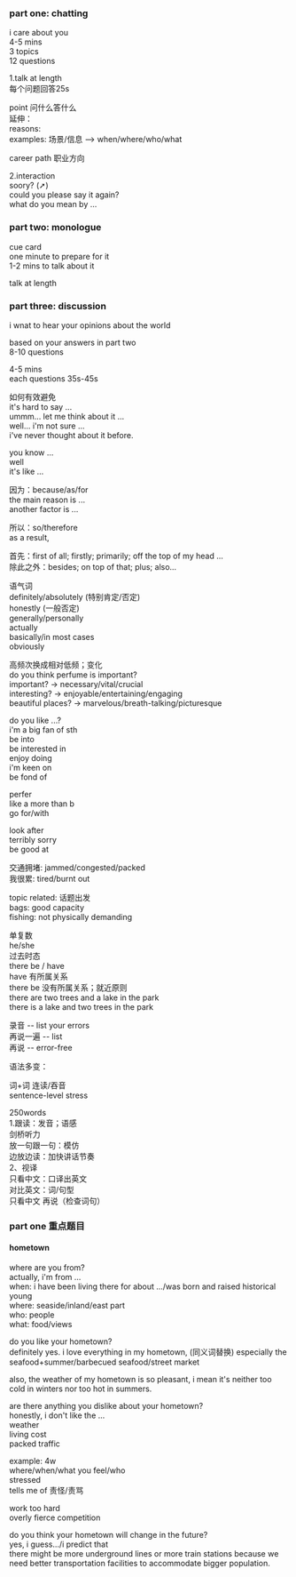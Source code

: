 ### part one: chatting   
i care about you    
4-5 mins    
3 topics    
12 questions    

1.talk at length     
每个问题回答25s     

point 问什么答什么    
延伸：    
reasons:    
examples: 场景/信息 --> when/where/who/what    

career path  职业方向    

2.interaction    
soory? (➚)    
could you please say it again?    
what do you mean by ...    


### part two: monologue   
cue card   
one minute to prepare for it    
1-2 mins to talk about it    

talk at length    


### part three: discussion    
i wnat to hear your opinions about the world    
  
based on your answers in part two    
8-10 questions    

4-5 mins    
each questions 35s-45s     


如何有效避免    
it's hard to say ...    
ummm... let me think about it ...    
well... i'm not sure ...    
i've never thought about it before.    
 
you know ...         
well          
it's like ...       


因为：because/as/for     
the main reason is ...    
another factor is ...    

所以：so/therefore    
as a result,    

首先：first of all; firstly; primarily; off the top of my head ...    
除此之外：besides; on top of that; plus; also...    

 
语气词      
definitely/absolutely  (特别肯定/否定)       
honestly  (一般否定)   
generally/personally        
actually      
basically/in most cases       
obviously       


高频次换成相对低频；变化   
do you think perfume is important?     
important? -> necessary/vital/crucial           
interesting? -> enjoyable/entertaining/engaging          
beautiful places? -> marvelous/breath-talking/picturesque        


do you like ...?    
i'm a big fan of sth    
be into    
be interested in    
enjoy doing    
i'm keen on    
be fond of    


perfer    
like a more than b    
go for/with    


look after    
terribly sorry    
be good at    


交通拥堵: jammed/congested/packed    
我很累: tired/burnt out    


topic related: 话题出发    
bags: good capacity    
fishing: not physically demanding    
 

单复数   
he/she   
过去时态   
there be / have   
have 有所属关系   
there be 没有所属关系；就近原则   
there are two trees and a lake in the park   
there is a lake and two trees in the park    

 录音 -- list your errors    
 再说一遍 -- list    
 再说 -- error-free    
 
 
 语法多变：    
 

词+词 连读/吞音    
sentence-level stress    



250words    
1.跟读：发音；语感    
剑桥听力    
放一句跟一句：模仿    
边放边读：加快讲话节奏    
2、视译    
只看中文：口译出英文    
对比英文：词/句型    
只看中文 再说（检查词句）    




### part one 重点题目   
#### hometown   
where are you from?    
actually, i'm from ...    
when: i have been living there for about .../was born and raised historical young    
where: seaside/inland/east part    
who: people    
what: food/views    

do you like your hometown?    
definitely yes. i love everything in my hometown, (同义词替换) especially the seafood+summer/barbecued seafood/street market    

also, the weather of my hometown is so pleasant, i mean it's neither too cold in winters nor too hot in summers.    


are there anything you dislike about your hometown?    
honestly, i don't like the ...    
weather    
living cost   
packed traffic    

example: 4w    
where/when/what you feel/who    
stressed    
tells me of 责怪/责骂    

work too hard    
overly fierce competition    
 

do you think your hometown will change in the future?     
yes, i guess.../i predict that     
there might be more underground lines or more train stations because we need better transportation facilities to accommodate bigger population.    

